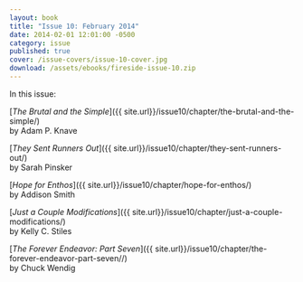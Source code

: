 ```yaml
---
layout: book
title: "Issue 10: February 2014"
date: 2014-02-01 12:01:00 -0500
category: issue
published: true
cover: /issue-covers/issue-10-cover.jpg
download: /assets/ebooks/fireside-issue-10.zip
---
```


In this issue:

[_The Brutal and the Simple_]({{ site.url}}/issue10/chapter/the-brutal-and-the-simple/)<br/>
by Adam P. Knave

[_They Sent Runners Out_]({{ site.url}}/issue10/chapter/they-sent-runners-out/)<br/>
by Sarah Pinsker

[_Hope for Enthos_]({{ site.url}}/issue10/chapter/hope-for-enthos/)<br/>
by Addison Smith

[_Just a Couple Modifications_]({{ site.url}}/issue10/chapter/just-a-couple-modifications/)<br/>
by Kelly C. Stiles

[_The Forever Endeavor: Part Seven_]({{ site.url}}/issue10/chapter/the-forever-endeavor-part-seven//)<br/>
by Chuck Wendig
